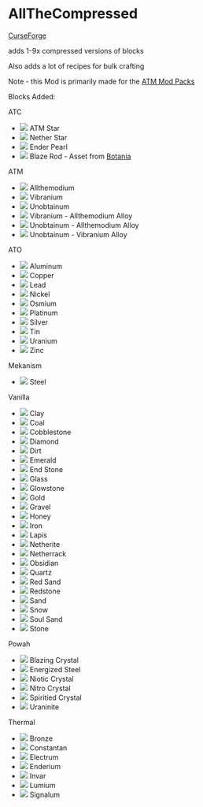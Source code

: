 # AllTheCompressed

[CurseForge](https://www.curseforge.com/minecraft/mc-mods/allthecompressed)

adds 1-9x compressed versions of blocks

Also adds a lot of recipes for bulk crafting

Note - this Mod is primarily made for the [ATM Mod Packs](https://github.com/AllTheMods)

Blocks Added:

ATC

- ![](https://github.com/Pdiddy973/AllTheCompressed/blob/1.16/images/atm_star_block.png) ATM Star
- ![](https://github.com/Pdiddy973/AllTheCompressed/blob/1.16/images/nether_star_block.png) Nether Star
- ![](https://github.com/Pdiddy973/AllTheCompressed/blob/1.16/images/ender_pearl_block.png) Ender Pearl
- ![](https://github.com/Pdiddy973/AllTheCompressed/blob/1.16/images/blaze_rod_block.png) Blaze Rod - Asset from [Botania](https://www.curseforge.com/minecraft/mc-mods/botania)

ATM

- ![](https://github.com/Pdiddy973/AllTheCompressed/blob/1.16/images/allthemodium_block.png) Allthemodium
- ![](https://github.com/Pdiddy973/AllTheCompressed/blob/1.16/images/vibranium_block.png) Vibranium
- ![](https://github.com/Pdiddy973/AllTheCompressed/blob/1.16/images/unobtainium_block.png) Unobtainum
- ![](https://github.com/Pdiddy973/AllTheCompressed/blob/1.16/images/va_alloy_block.png) Vibranium - Allthemodium Alloy
- ![](https://github.com/Pdiddy973/AllTheCompressed/blob/1.16/images/ua_alloy_block.png) Unobtainum - Allthemodium Alloy
- ![](https://github.com/Pdiddy973/AllTheCompressed/blob/1.16/images/uv_alloy_block.png) Unobtainum - Vibranium Alloy

ATO

- ![](https://github.com/Pdiddy973/AllTheCompressed/blob/1.16/images/aluminum_block.png) Aluminum
- ![](https://github.com/Pdiddy973/AllTheCompressed/blob/1.16/images/copper_block.png) Copper
- ![](https://github.com/Pdiddy973/AllTheCompressed/blob/1.16/images/lead_block.png) Lead
- ![](https://github.com/Pdiddy973/AllTheCompressed/blob/1.16/images/nickel_block.png) Nickel
- ![](https://github.com/Pdiddy973/AllTheCompressed/blob/1.16/images/osmium_block.png) Osmium
- ![](https://github.com/Pdiddy973/AllTheCompressed/blob/1.16/images/platinum_block.png) Platinum
- ![](https://github.com/Pdiddy973/AllTheCompressed/blob/1.16/images/silver_block.png) Silver
- ![](https://github.com/Pdiddy973/AllTheCompressed/blob/1.16/images/tin_block.png) Tin
- ![](https://github.com/Pdiddy973/AllTheCompressed/blob/1.16/images/uranium_block.png) Uranium
- ![](https://github.com/Pdiddy973/AllTheCompressed/blob/1.16/images/zinc_block.png) Zinc

Mekanism

- ![](https://github.com/Pdiddy973/AllTheCompressed/blob/1.16/images/steel_block.png) Steel

Vanilla

- ![](https://github.com/Pdiddy973/AllTheCompressed/blob/1.16/images/clay.png) Clay
- ![](https://github.com/Pdiddy973/AllTheCompressed/blob/1.16/images/coal_block.png) Coal
- ![](https://github.com/Pdiddy973/AllTheCompressed/blob/1.16/images/cobblestone.png) Cobblestone
- ![](https://github.com/Pdiddy973/AllTheCompressed/blob/1.16/images/diamond_block.png) Diamond
- ![](https://github.com/Pdiddy973/AllTheCompressed/blob/1.16/images/dirt.png) Dirt
- ![](https://github.com/Pdiddy973/AllTheCompressed/blob/1.16/images/emerald_block.png) Emerald
- ![](https://github.com/Pdiddy973/AllTheCompressed/blob/1.16/images/end_stone.png) End Stone
- ![](https://github.com/Pdiddy973/AllTheCompressed/blob/1.16/images/glass.png) Glass
- ![](https://github.com/Pdiddy973/AllTheCompressed/blob/1.16/images/glowstone.png) Glowstone
- ![](https://github.com/Pdiddy973/AllTheCompressed/blob/1.16/images/gold_block.png) Gold
- ![](https://github.com/Pdiddy973/AllTheCompressed/blob/1.16/images/gravel.png) Gravel
- ![](https://github.com/Pdiddy973/AllTheCompressed/blob/1.16/images/honey_block.png) Honey
- ![](https://github.com/Pdiddy973/AllTheCompressed/blob/1.16/images/iron_block.png) Iron
- ![](https://github.com/Pdiddy973/AllTheCompressed/blob/1.16/images/lapis_block.png) Lapis
- ![](https://github.com/Pdiddy973/AllTheCompressed/blob/1.16/images/netherite_block.png) Netherite
- ![](https://github.com/Pdiddy973/AllTheCompressed/blob/1.16/images/netherrack.png) Netherrack
- ![](https://github.com/Pdiddy973/AllTheCompressed/blob/1.16/images/obsidian.png) Obsidian
- ![](https://github.com/Pdiddy973/AllTheCompressed/blob/1.16/images/quartz_block.png) Quartz
- ![](https://github.com/Pdiddy973/AllTheCompressed/blob/1.16/images/red_sand.png) Red Sand
- ![](https://github.com/Pdiddy973/AllTheCompressed/blob/1.16/images/redstone_block.png) Redstone
- ![](https://github.com/Pdiddy973/AllTheCompressed/blob/1.16/images/sand.png) Sand
- ![](https://github.com/Pdiddy973/AllTheCompressed/blob/1.16/images/snow.png) Snow
- ![](https://github.com/Pdiddy973/AllTheCompressed/blob/1.16/images/soul_sand.png) Soul Sand
- ![](https://github.com/Pdiddy973/AllTheCompressed/blob/1.16/images/stone.png) Stone

Powah

- ![](https://github.com/Pdiddy973/AllTheCompressed/blob/1.16/images/blazing_crystal_block.png) Blazing Crystal
- ![](https://github.com/Pdiddy973/AllTheCompressed/blob/1.16/images/energized_steel_block.png) Energized Steel
- ![](https://github.com/Pdiddy973/AllTheCompressed/blob/1.16/images/niotic_crystal_block.png) Niotic Crystal
- ![](https://github.com/Pdiddy973/AllTheCompressed/blob/1.16/images/nitro_crystal_block.png) Nitro Crystal
- ![](https://github.com/Pdiddy973/AllTheCompressed/blob/1.16/images/spirited_crystal_block.png) Spiritied Crystal
- ![](https://github.com/Pdiddy973/AllTheCompressed/blob/1.16/images/uraninite_block.png) Uraninite

Thermal

- ![](https://github.com/Pdiddy973/AllTheCompressed/blob/1.16/images/bronze_block.png) Bronze
- ![](https://github.com/Pdiddy973/AllTheCompressed/blob/1.16/images/constantan_block.png) Constantan
- ![](https://github.com/Pdiddy973/AllTheCompressed/blob/1.16/images/electrum_block.png) Electrum
- ![](https://github.com/Pdiddy973/AllTheCompressed/blob/1.16/images/enderium_block.png) Enderium
- ![](https://github.com/Pdiddy973/AllTheCompressed/blob/1.16/images/invar_block.png) Invar
- ![](https://github.com/Pdiddy973/AllTheCompressed/blob/1.16/images/lumium_block.png) Lumium
- ![](https://github.com/Pdiddy973/AllTheCompressed/blob/1.16/images/signalum_block.png) Signalum